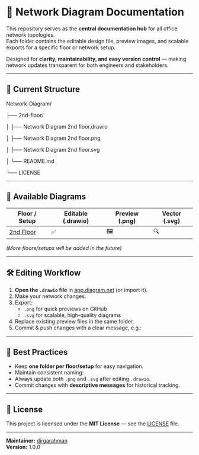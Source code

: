 # 🏢 Network Diagram Documentation

This repository serves as the **central documentation hub** for all office network topologies.  
Each folder contains the editable design file, preview images, and scalable exports for a specific floor or network setup.

Designed for **clarity, maintainability, and easy version control** — making network updates transparent for both engineers and stakeholders.

---

## 📂 Current Structure
Network-Diagram/

├── 2nd-floor/

│ ├── Network Diagram 2nd floor.drawio

│ ├── Network Diagram 2nd floor.png

│ ├── Network Diagram 2nd floor.svg

│ └── README.md

└── LICENSE

---

## 📌 Available Diagrams

| Floor / Setup | Editable (.drawio) | Preview (.png) | Vector (.svg) |
|---------------|--------------------|----------------|---------------|
| [2nd Floor](2nd-floor) | ✅ | 🖼 | 🔍 |

*(More floors/setups will be added in the future)*

---

## 🛠 Editing Workflow

1. **Open the `.drawio` file** in [app.diagram.net](https://app.diagrams.net/) (or import it).  
2. Make your network changes.  
3. Export:
   - `.png` for quick previews on GitHub
   - `.svg` for scalable, high-quality diagrams
4. Replace existing preview files in the same folder.  
5. Commit & push changes with a clear message, e.g.:

---

## 🎯 Best Practices

- Keep **one folder per floor/setup** for easy navigation.
- Maintain consistent naming:  
- Always update both `.png` and `.svg` after editing `.drawio`.
- Commit changes with **descriptive messages** for historical tracking.

---

## 📜 License

This project is licensed under the **MIT License** — see the [LICENSE](LICENSE) file.

---

**Maintainer:** [dirgarahman](https://github.com/dirgarahman)  
**Version:** 1.0.0
